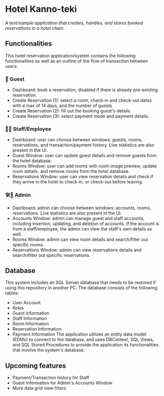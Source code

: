# Hotel Kanno-teki
_A test/sample application that creates, handles, and stores booked reservations in a hotel chain._

## Functionalities
This hotel reservation application/system contains the following functionalities as well as an outline of the flow of transaction between users:
### 💁 Guest
* Dashboard: book a reservation, disabled if there is already pre-existing reservation.
* Create Reservation (1): select a room, check-in and check-out dates with a max of 14 days, and the number of guests.
* Create Reservation (2): fill out the booking guest's details.
* Create Reservation (3): select payment mode and payment details.
### 🧑‍💼 Staff/Employee
* Dashboard: user can choose between windows: guests, rooms, reservations, and transaction/payment history. Live statistics are also present in the UI.
* Guest Window: user can update guest details and remove guests from the hotel database.
* Rooms Window: user can add rooms with room image preview, update room details, and remove rooms from the hotel database.
* Reservations Window: user can view reservation details and check if they arrive in the hotel to check-in, or check-out before leaving.
### 🛠️🔑 Admin
* Dashboard: admin can choose between windows: accounts, rooms, reservations. Live statistics are also present in the UI.
* Accounts Window: admin can manage guest and staff accounts, including insertion, updating, and deletion of accounts. If the account is from a staff/employee, the admin can view the staff's own details as well.
* Rooms Window: admin can view room details and search/filter out specific rooms.
* Reservations Window: admin can view reservations details and search/filter out specific reservations.

## Database
This system includes an SQL Server database that needs to be restored if using this repository in another PC. 
The database consists of the following tables:
* User Account
* Roles
* Guest Information
* Staff Information
* Room Information
* Reservation Information
* Payment Information
The application utilizes an entity data model (EDMx) to connect to the database, and uses DBContext, SQL Views, and SQL Stored Procedures to provide the application its functionalities that involve the system's database.

## Upcoming features
* Payment/Transaction history for Staff
* Guest Information for Admin's Accounts Window
* More data grid view filters
